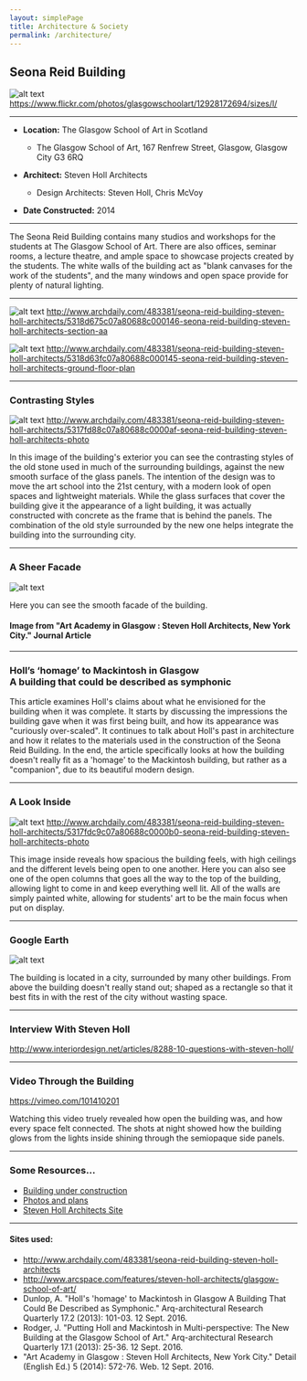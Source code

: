 ```yaml
---
layout: simplePage
title: Architecture & Society
permalink: /architecture/
---
```


## Seona Reid Building

![alt text](https://github.com/mattruston/mattruston.github.io/blob/master/images/Seona-Reid-Building.jpg?raw=true)
<https://www.flickr.com/photos/glasgowschoolart/12928172694/sizes/l/>

___

- **Location:** The Glasgow School of Art in Scotland
  * The Glasgow School of Art, 167 Renfrew Street, Glasgow, Glasgow City G3 6RQ

- **Architect:** Steven Holl Architects
  * Design Architects: Steven Holl, Chris McVoy

- **Date Constructed:** 2014

___

The Seona Reid Building contains many studios and workshops for the students at The Glasgow School of Art. There are also offices, seminar rooms, a lecture theatre, and ample space to showcase projects created by the students. The white walls of the building act as "blank canvases for the work of the students", and the many windows and open space provide for plenty of natural lighting.

___

![alt text](https://github.com/mattruston/mattruston.github.io/blob/master/images/Section_AA.jpg?raw=true "Section AA")
<http://www.archdaily.com/483381/seona-reid-building-steven-holl-architects/5318d675c07a80688c000146-seona-reid-building-steven-holl-architects-section-aa>

![alt text](https://github.com/mattruston/mattruston.github.io/blob/master/images/Ground_Floor_Plan.jpg?raw=true "Ground Floor Plan")
<http://www.archdaily.com/483381/seona-reid-building-steven-holl-architects/5318d63fc07a80688c000145-seona-reid-building-steven-holl-architects-ground-floor-plan>

___

### Contrasting Styles

![alt text](https://github.com/mattruston/mattruston.github.io/blob/master/images/Side-Styles.jpg?raw=true "Image With Materials")
<http://www.archdaily.com/483381/seona-reid-building-steven-holl-architects/5317fd88c07a80688c0000af-seona-reid-building-steven-holl-architects-photo>
<p>In this image of the building's exterior you can see the contrasting styles of the old stone used in much of the surrounding buildings, against the new smooth surface of the glass panels. The intention of the design was to move the art school into the 21st century, with a modern look of open spaces and lightweight materials. While the glass surfaces that cover the building give it the appearance of a light building, it was actually constructed with concrete as the frame that is behind the panels. The combination of the old style surrounded by the new one helps integrate the building into the surrounding city.</p>

___

### A Sheer Facade

![alt text](https://github.com/mattruston/mattruston.github.io/blob/master/images/Seona-Reid-Building-Facade.png?raw=true "Seona Reid Building Facade")
<p>Here you can see the smooth facade of the building.</p>

#### Image from "Art Academy in Glasgow : Steven Holl Architects, New York City." Journal Article
___

<h3> Holl’s ‘homage’ to Mackintosh in Glasgow<br />A building that could be described as symphonic </h3>
This article examines Holl's claims about what he envisioned for the building when it was complete. It starts by discussing the impressions the building gave when it was first being built, and how its appearance was "curiously over-scaled". It continues to talk about Holl's past in architecture and how it relates to the materials used in the construction of the Seona Reid Building. In the end, the article specifically looks at how the building doesn't really fit as a 'homage' to the Mackintosh building, but rather as a "companion", due to its beautiful modern design.

___

### A Look Inside

![alt text](https://github.com/mattruston/mattruston.github.io/blob/master/images/Seona-Reid-Building-Interior.jpg?raw=true "Seona Reid Building Interior")
<http://www.archdaily.com/483381/seona-reid-building-steven-holl-architects/5317fdc9c07a80688c0000b0-seona-reid-building-steven-holl-architects-photo>
<p>This image inside reveals how spacious the building feels, with high ceilings and the different levels being open to one another. Here you can also see one of the open columns that goes all the way to the top of the building, allowing light to come in and keep everything well lit. All of the walls are simply painted white, allowing for students' art to be the main focus when put on display.</p>

___

### Google Earth

![alt text](https://github.com/mattruston/mattruston.github.io/blob/master/images/From-Above.jpg?raw=true "Seona Reid Building from above")

<p>The building is located in a city, surrounded by many other buildings. From above the building doesn't really stand out; shaped as a rectangle so that it best fits in with the rest of the city without wasting space.</p>

___

### Interview With Steven Holl

<http://www.interiordesign.net/articles/8288-10-questions-with-steven-holl/>

___

### Video Through the Building

<https://vimeo.com/101410201>

Watching this video truely revealed how open the building was, and how every space felt connected. The shots at night showed how the building glows from the lights inside shining through the semiopaque side panels.

___

### Some Resources...

<ul>
	<li><a href="https://www.flickr.com/photos/106023896@N05/albums/72157636758818184">Building under construction</a></li>
	<li><a href="http://www.archdaily.com/483381/seona-reid-building-steven-holl-architects/5317fe27c07a806cd90000c2-seona-reid-building-steven-holl-architects-photo">Photos and plans</a></li>
	<li><a href="http://www.stevenholl.com/projects/glasgow-school-of-art">Steven Holl Architects Site</a></li>
</ul>

___

#### Sites used: ####

- http://www.archdaily.com/483381/seona-reid-building-steven-holl-architects
- http://www.arcspace.com/features/steven-holl-architects/glasgow-school-of-art/
- Dunlop, A. "Holl's 'homage' to Mackintosh in Glasgow A Building That Could Be Described as Symphonic." Arq-architectural Research Quarterly 17.2 (2013): 101-03. 12 Sept. 2016.
- Rodger, J. "Putting Holl and Mackintosh in Multi-perspective: The New Building at the Glasgow School of Art." Arq-architectural Research Quarterly 17.1 (2013): 25-36. 12 Sept. 2016.
- "Art Academy in Glasgow : Steven Holl Architects, New York City." Detail (English Ed.) 5 (2014): 572-76. Web. 12 Sept. 2016.